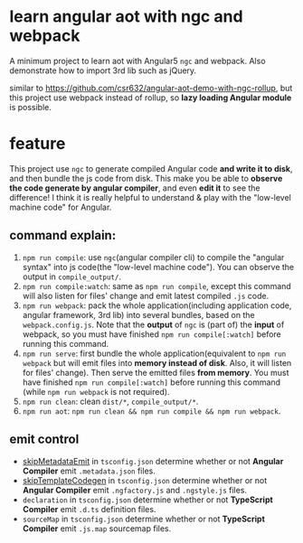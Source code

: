 # learn angular aot with ngc and webpack
A minimum project to learn aot with Angular5 `ngc` and webpack. Also demonstrate how to import 3rd lib such as jQuery.

similar to https://github.com/csr632/angular-aot-demo-with-ngc-rollup, but this project use webpack instead of rollup, so **lazy loading Angular module** is possible.

# feature
This project use `ngc` to generate compiled Angular code **and write it to disk**, and then bundle the js code from disk. This make you be able to **observe the code generate by angular compiler**, and even **edit it** to see the difference! I think it is really helpful to understand & play with the "low-level machine code" for Angular.

## command explain:
1. `npm run compile`: use `ngc`(angular compiler cli) to compile the "angular syntax" into js code(the "low-level machine code"). You can observe the output in `compile_output/`.
2. `npm run compile:watch`: same as `npm run compile`, except this command will also listen for files' change and emit latest compiled `.js` code.
3. `npm run webpack`: pack the whole application(including application code, angular framework, 3rd lib) into several bundles, based on the `webpack.config.js`. Note that the **output** of `ngc` is (part of) the **input** of webpack, so you must have finished `npm run compile[:watch]` before running this command.
4. `npm run serve`: first bundle the whole application(equivalent to `npm run webpack` but will emit files into **memory instead of disk**. Also, it will listen for files' change). Then serve the emitted files **from memory**. You must have finished `npm run compile[:watch]` before running this command (while `npm run webpack` is not required).
5. `npm run clean`: clean `dist/*`, `compile_output/*`.
6. `npm run aot`: `npm run clean && npm run compile && npm run webpack`.

## emit control
* [skipMetadataEmit](https://angular.io/guide/aot-compiler#skipmetadataemit) in `tsconfig.json` determine whether or not **Angular Compiler** emit `.metadata.json` files.
* [skipTemplateCodegen](https://angular.io/guide/aot-compiler#skiptemplatecodegen) in `tsconfig.json` determine whether or not **Angular Compiler** emit `.ngfactory.js` and `.ngstyle.js` files.
* `declaration` in `tsconfig.json` determine whether or not **TypeScript Compiler** emit `.d.ts` definition files.
* `sourceMap` in `tsconfig.json` determine whether or not **TypeScript Compiler** emit `.js.map` sourcemap files.
